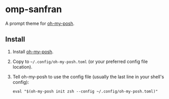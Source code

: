 # omp-sanfran

A prompt theme for [oh-my-posh](https://ohmyposh.dev/).

## Install

1. Install [oh-my-posh](https://ohmyposh.dev/docs).

2. Copy to `~/.config/oh-my-posh.toml` (or your preferred config file location).

3. Tell oh-my-posh to use the config file (usually the last line in your shell's config):
   ```
   eval "$(oh-my-posh init zsh --config ~/.config/oh-my-posh.toml)"
   ```

